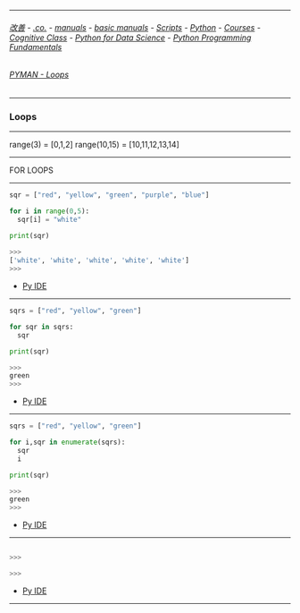 
---

###### [改善](https://github.com/ttltrk/0C/blob/master/README.MD) - [.co.](https://github.com/ttltrk/PRG/blob/master/CODING.MD) - [manuals](https://github.com/ttltrk/PRG/blob/master/MAN.MD) - [basic manuals](https://github.com/ttltrk/PRG/blob/master/MANUALS.MD) - [Scripts](https://github.com/ttltrk/PRG/blob/master/PY/DOC/SC/SC.MD) - [Python](https://github.com/ttltrk/PRG/blob/master/PY/DOC/OPYM/OPYM.MD) - [Courses](https://github.com/ttltrk/PRG/blob/master/PY/DOC/OPYM/13/COURSES.MD) - [Cognitive Class](https://github.com/ttltrk/PRG/blob/master/PY/DOC/OPYM/13/07/CC.MD) - [Python for Data Science](https://github.com/ttltrk/PRG/blob/master/PY/DOC/OPYM/13/07/MAN/MAN.MD) - [Python Programming Fundamentals](https://github.com/ttltrk/PRG/blob/master/PY/DOC/OPYM/13/07/MAN/03/03.MD)

###### [PYMAN - Loops](https://github.com/ttltrk/PRG/blob/master/PY/DOC/OPYM/03_PY_ST/PY_ST.MD)

---

### Loops

---

range(3) = [0,1,2]
range(10,15) = [10,11,12,13,14]

---

FOR LOOPS

---

```python
sqr = ["red", "yellow", "green", "purple", "blue"]

for i in range(0,5):
  sqr[i] = "white"

print(sqr)
  
>>>
['white', 'white', 'white', 'white', 'white']
>>>
```

* [Py IDE](https://repl.it/@ttltrknet/YummyRedMp3)

---

```python
sqrs = ["red", "yellow", "green"]

for sqr in sqrs:
  sqr

print(sqr)

>>>
green
>>>
```

* [Py IDE](https://repl.it/@ttltrknet/YummyRedMp3)

---

```python
sqrs = ["red", "yellow", "green"]

for i,sqr in enumerate(sqrs):
  sqr
  i

print(sqr)

>>>
green
>>>
```

* [Py IDE](https://repl.it/@ttltrknet/YummyRedMp3)

---

```python

>>>

>>>
```

* [Py IDE](https://repl.it/@ttltrknet/YummyRedMp3)

---
